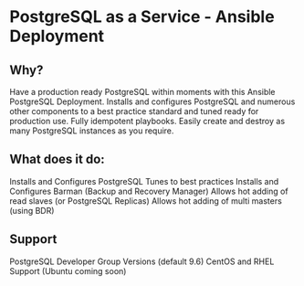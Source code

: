 # PostgreSQL as a Service - Ansible Deployment

## Why?
Have a production ready PostgreSQL within moments with this Ansible PostgreSQL Deployment. Installs and configures PostgreSQL and numerous other components to a best practice standard and tuned ready for production use. Fully idempotent playbooks. Easily create and destroy as many PostgreSQL instances as you require.

## What does it do:
Installs and Configures PostgreSQL
Tunes to best practices
Installs and Configures Barman (Backup and Recovery Manager)
Allows hot adding of read slaves (or PostgreSQL Replicas)
Allows hot adding of multi masters (using BDR)

## Support
PostgreSQL Developer Group Versions (default 9.6)
CentOS and RHEL Support (Ubuntu coming soon)
